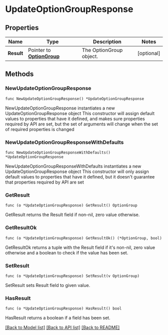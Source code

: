 # UpdateOptionGroupResponse

## Properties

Name | Type | Description | Notes
------------ | ------------- | ------------- | -------------
**Result** | Pointer to [**OptionGroup**](OptionGroup.md) | The OptionGroup object. | [optional] 

## Methods

### NewUpdateOptionGroupResponse

`func NewUpdateOptionGroupResponse() *UpdateOptionGroupResponse`

NewUpdateOptionGroupResponse instantiates a new UpdateOptionGroupResponse object
This constructor will assign default values to properties that have it defined,
and makes sure properties required by API are set, but the set of arguments
will change when the set of required properties is changed

### NewUpdateOptionGroupResponseWithDefaults

`func NewUpdateOptionGroupResponseWithDefaults() *UpdateOptionGroupResponse`

NewUpdateOptionGroupResponseWithDefaults instantiates a new UpdateOptionGroupResponse object
This constructor will only assign default values to properties that have it defined,
but it doesn't guarantee that properties required by API are set

### GetResult

`func (o *UpdateOptionGroupResponse) GetResult() OptionGroup`

GetResult returns the Result field if non-nil, zero value otherwise.

### GetResultOk

`func (o *UpdateOptionGroupResponse) GetResultOk() (*OptionGroup, bool)`

GetResultOk returns a tuple with the Result field if it's non-nil, zero value otherwise
and a boolean to check if the value has been set.

### SetResult

`func (o *UpdateOptionGroupResponse) SetResult(v OptionGroup)`

SetResult sets Result field to given value.

### HasResult

`func (o *UpdateOptionGroupResponse) HasResult() bool`

HasResult returns a boolean if a field has been set.


[[Back to Model list]](../README.md#documentation-for-models) [[Back to API list]](../README.md#documentation-for-api-endpoints) [[Back to README]](../README.md)



